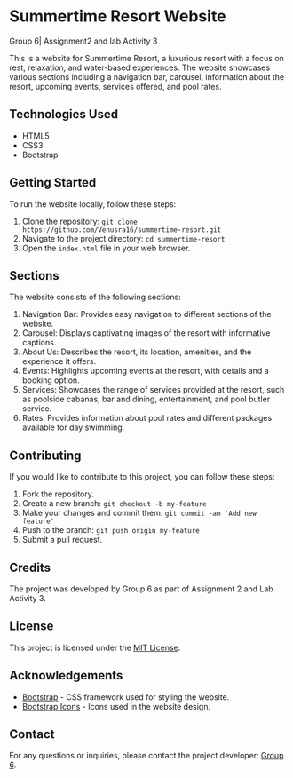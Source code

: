 # Summertime Resort Website
Group 6| Assignment2 and lab Activity 3

This is a website for Summertime Resort, a luxurious resort with a focus on rest, relaxation, and water-based experiences. The website showcases various sections including a navigation bar, carousel, information about the resort, upcoming events, services offered, and pool rates.

## Technologies Used

- HTML5
- CSS3
- Bootstrap

## Getting Started

To run the website locally, follow these steps:

1. Clone the repository: `git clone https://github.com/Venusra16/summertime-resort.git`
2. Navigate to the project directory: `cd summertime-resort`
3. Open the `index.html` file in your web browser.

## Sections

The website consists of the following sections:

1. Navigation Bar: Provides easy navigation to different sections of the website.
2. Carousel: Displays captivating images of the resort with informative captions.
3. About Us: Describes the resort, its location, amenities, and the experience it offers.
4. Events: Highlights upcoming events at the resort, with details and a booking option.
5. Services: Showcases the range of services provided at the resort, such as poolside cabanas, bar and dining, entertainment, and pool butler service.
6. Rates: Provides information about pool rates and different packages available for day swimming.

## Contributing

If you would like to contribute to this project, you can follow these steps:

1. Fork the repository.
2. Create a new branch: `git checkout -b my-feature`
3. Make your changes and commit them: `git commit -am 'Add new feature'`
4. Push to the branch: `git push origin my-feature`
5. Submit a pull request.

## Credits
The project was developed by Group 6 as part of Assignment 2 and Lab Activity 3.

## License

This project is licensed under the [MIT License](https://opensource.org/licenses/MIT).

## Acknowledgements

- [Bootstrap](https://getbootstrap.com/) - CSS framework used for styling the website.
- [Bootstrap Icons](https://icons.getbootstrap.com/) - Icons used in the website design.

## Contact

For any questions or inquiries, please contact the project developer: [Group 6](mailto:tooshy@example.com).
